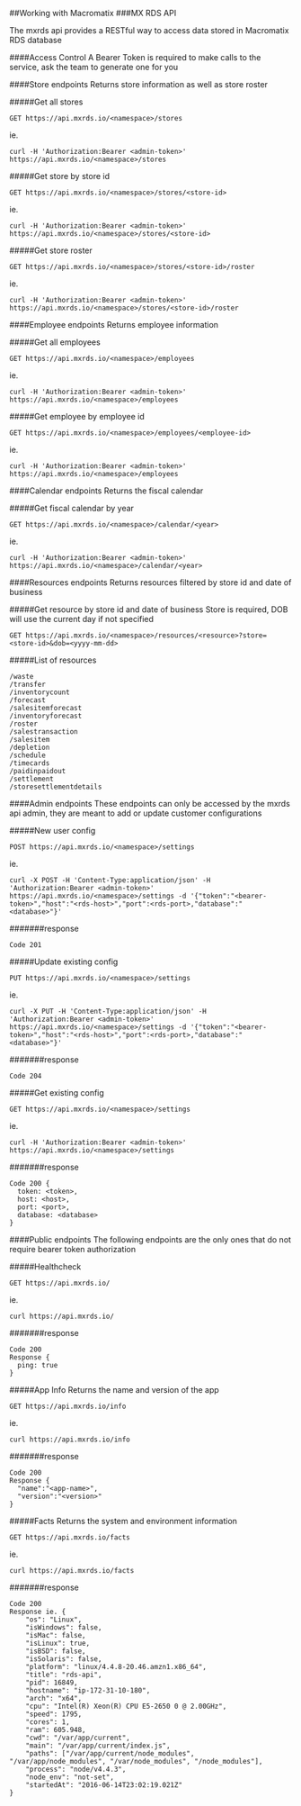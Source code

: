 ##Working with Macromatix
###MX RDS API

The mxrds api provides a RESTful way to access data stored in Macromatix RDS database

####Access Control
A Bearer Token is required to make calls to the service, ask the team to generate one for you

####Store endpoints
Returns store information as well as store roster

#####Get all stores
```
GET https://api.mxrds.io/<namespace>/stores
```
ie.
```
curl -H 'Authorization:Bearer <admin-token>' https://api.mxrds.io/<namespace>/stores
```

#####Get store by store id
```
GET https://api.mxrds.io/<namespace>/stores/<store-id>
```
ie.
```
curl -H 'Authorization:Bearer <admin-token>' https://api.mxrds.io/<namespace>/stores/<store-id>
```

#####Get store roster
```
GET https://api.mxrds.io/<namespace>/stores/<store-id>/roster
```
ie.
```
curl -H 'Authorization:Bearer <admin-token>' https://api.mxrds.io/<namespace>/stores/<store-id>/roster
```

####Employee endpoints
Returns employee information

#####Get all employees
```
GET https://api.mxrds.io/<namespace>/employees
```
ie.
```
curl -H 'Authorization:Bearer <admin-token>' https://api.mxrds.io/<namespace>/employees
```

#####Get employee by employee id
```
GET https://api.mxrds.io/<namespace>/employees/<employee-id>
```
ie.
```
curl -H 'Authorization:Bearer <admin-token>' https://api.mxrds.io/<namespace>/employees
```

####Calendar endpoints
Returns the fiscal calendar

#####Get fiscal calendar by year
```
GET https://api.mxrds.io/<namespace>/calendar/<year>
```
ie.
```
curl -H 'Authorization:Bearer <admin-token>' https://api.mxrds.io/<namespace>/calendar/<year>
```

####Resources endpoints
Returns resources filtered by store id and date of business

#####Get resource by store id and date of business
Store is required, DOB will use the current day if not specified

```
GET https://api.mxrds.io/<namespace>/resources/<resource>?store=<store-id>&dob=<yyyy-mm-dd>
```

#####List of resources
```
/waste
/transfer
/inventorycount
/forecast
/salesitemforecast
/inventoryforecast
/roster
/salestransaction
/salesitem
/depletion
/schedule
/timecards
/paidinpaidout
/settlement
/storesettlementdetails
```

####Admin endpoints
These endpoints can only be accessed by the mxrds api admin, they are meant to add or update customer configurations

#####New user config
```
POST https://api.mxrds.io/<namespace>/settings
```
ie.
```
curl -X POST -H 'Content-Type:application/json' -H 'Authorization:Bearer <admin-token>' https://api.mxrds.io/<namespace>/settings -d '{"token":"<bearer-token>","host":"<rds-host>","port":<rds-port>,"database":"<database>"}'
```
#######response
```
Code 201
```

#####Update existing config
```
PUT https://api.mxrds.io/<namespace>/settings
```
ie.
```
curl -X PUT -H 'Content-Type:application/json' -H 'Authorization:Bearer <admin-token>' https://api.mxrds.io/<namespace>/settings -d '{"token":"<bearer-token>","host":"<rds-host>","port":<rds-port>,"database":"<database>"}'
```
#######response
```
Code 204
```

#####Get existing config
```
GET https://api.mxrds.io/<namespace>/settings
```
ie.
```
curl -H 'Authorization:Bearer <admin-token>' https://api.mxrds.io/<namespace>/settings
```
#######response
```
Code 200 {
  token: <token>,
  host: <host>,
  port: <port>,
  database: <database>
}
```

####Public endpoints
The following endpoints are the only ones that do not require bearer token authorization

#####Healthcheck
```
GET https://api.mxrds.io/
```
ie.
```
curl https://api.mxrds.io/
```
#######response
```
Code 200
Response {
  ping: true
}
```
#####App Info
Returns the name and version of the app
```
GET https://api.mxrds.io/info
```
ie.
```
curl https://api.mxrds.io/info
```
#######response
```
Code 200
Response {
  "name":"<app-name>",
  "version":"<version>"
}
```
#####Facts
Returns the system and environment information
```
GET https://api.mxrds.io/facts
```
ie.
```
curl https://api.mxrds.io/facts
```
#######response
```
Code 200
Response ie. {
    "os": "Linux",
    "isWindows": false,
    "isMac": false,
    "isLinux": true,
    "isBSD": false,
    "isSolaris": false,
    "platform": "linux/4.4.8-20.46.amzn1.x86_64",
    "title": "rds-api",
    "pid": 16849,
    "hostname": "ip-172-31-10-180",
    "arch": "x64",
    "cpu": "Intel(R) Xeon(R) CPU E5-2650 0 @ 2.00GHz",
    "speed": 1795,
    "cores": 1,
    "ram": 605.948,
    "cwd": "/var/app/current",
    "main": "/var/app/current/index.js",
    "paths": ["/var/app/current/node_modules", "/var/app/node_modules", "/var/node_modules", "/node_modules"],
    "process": "node/v4.4.3",
    "node_env": "not-set",
    "startedAt": "2016-06-14T23:02:19.021Z"
}
```
